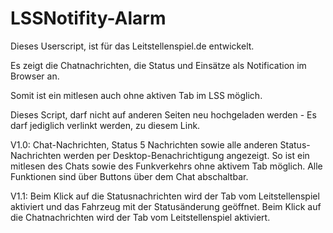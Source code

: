 # LSSNotifity-Alarm
Dieses Userscript, ist für das Leitstellenspiel.de entwickelt. 

Es zeigt die Chatnachrichten, die Status und Einsätze als Notification im Browser an.

Somit ist ein mitlesen auch ohne aktiven Tab im LSS möglich.


Dieses Script, darf nicht auf anderen Seiten neu hochgeladen werden - Es darf jediglich verlinkt werden, zu diesem Link.


V1.0:
Chat-Nachrichten, Status 5 Nachrichten sowie alle anderen Status-Nachrichten werden per Desktop-Benachrichtigung angezeigt.
So ist ein mitlesen des Chats sowie des Funkverkehrs ohne aktivem Tab möglich.
Alle Funktionen sind über Buttons über dem Chat abschaltbar.

V1.1:
Beim Klick auf die Statusnachrichten wird der Tab vom Leitstellenspiel aktiviert und das Fahrzeug mit der Statusänderung geöffnet.
Beim Klick auf die Chatnachrichten wird der Tab vom Leitstellenspiel aktiviert.
